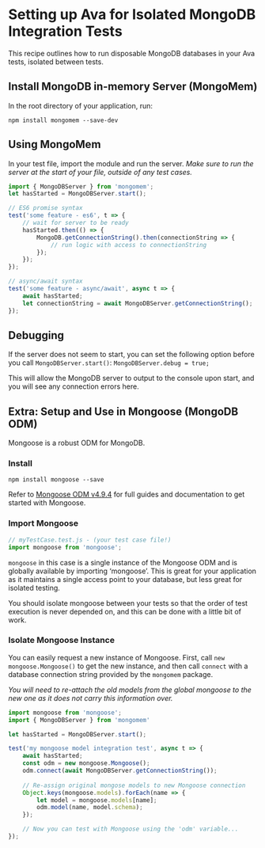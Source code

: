 # Setting up Ava for Isolated MongoDB Integration Tests

This recipe outlines how to run disposable MongoDB databases in your Ava tests, isolated between tests.

## Install MongoDB in-memory Server (MongoMem)
In the root directory of your application, run:

`npm install mongomem --save-dev`

## Using MongoMem
In your test file, import the module and run the server. 
*Make sure to run the server at the start of your file, outside of any test cases.*

```javascript
import { MongoDBServer } from 'mongomem';
let hasStarted = MongoDBServer.start();

// ES6 promise syntax
test('some feature - es6', t => {
	// wait for server to be ready
	hasStarted.then(() => {
		MongoDB.getConnectionString().then(connectionString => {
			// run logic with access to connectionString
		});
	});
});

// async/await syntax
test('some feature - async/await', async t => {
	await hasStarted;
	let connectionString = await MongoDBServer.getConnectionString();
});
```

## Debugging
If the server does not seem to start, you can set the following option before you call `MongoDBServer.start()`:
`MongoDBServer.debug = true;`

This will allow the MongoDB server to output to the console upon start, and you will see any connection errors here. 

## Extra: Setup and Use in Mongoose (MongoDB ODM)
Mongoose is a robust ODM for MongoDB.

### Install
`npm install mongoose --save`

Refer to [Mongoose ODM v4.9.4](http://mongoosejs.com/index.html) for full guides and documentation to get started with Mongoose.

### Import Mongoose

```javascript
// myTestCase.test.js - (your test case file!)
import mongoose from 'mongoose';
```

`mongoose` in this case is a single instance of the Mongoose ODM and is globally available by importing ‘mongoose’. This is great for your application as it maintains a single access point to your database, but less great for isolated testing. 

You should isolate mongoose between your tests so that the order of test execution is never depended on, and this can be done with a little bit of work.

### Isolate Mongoose Instance

You can easily request a new instance of Mongoose.
First, call `new mongoose.Mongoose()` to get the new instance, and then call `connect` with a database connection string provided by the `mongomem` package.

*You will need to re-attach the old models from the global mongoose to the new one as it does not carry this information over.*

```javascript
import mongoose from 'mongoose';
import { MongoDBServer } from 'mongomem'

let hasStarted = MongoDBServer.start();

test('my mongoose model integration test', async t => {
	await hasStarted;
	const odm = new mongoose.Mongoose();
	odm.connect(await MongoDBServer.getConnectionString());
	
	// Re-assign original mongose models to new Mongoose connection
	Object.keys(mongoose.models).forEach(name => {
		let model = mongoose.models[name];
		odm.model(name, model.schema);
	});

	// Now you can test with Mongoose using the 'odm' variable...
});
```
